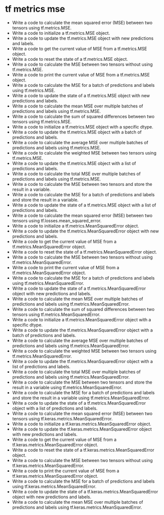 # tf metrics mse

- Write a code to calculate the mean squared error (MSE) between two tensors using tf.metrics.MSE.
- Write a code to initialize a tf.metrics.MSE object.
- Write a code to update the tf.metrics.MSE object with new predictions and labels.
- Write a code to get the current value of MSE from a tf.metrics.MSE object.
- Write a code to reset the state of a tf.metrics.MSE object.
- Write a code to calculate the MSE between two tensors without using tf.metrics.MSE.
- Write a code to print the current value of MSE from a tf.metrics.MSE object.
- Write a code to calculate the MSE for a batch of predictions and labels using tf.metrics.MSE.
- Write a code to update the state of a tf.metrics.MSE object with new predictions and labels.
- Write a code to calculate the mean MSE over multiple batches of predictions and labels using tf.metrics.MSE.
- Write a code to calculate the sum of squared differences between two tensors using tf.metrics.MSE.
- Write a code to initialize a tf.metrics.MSE object with a specific dtype.
- Write a code to update the tf.metrics.MSE object with a batch of predictions and labels.
- Write a code to calculate the average MSE over multiple batches of predictions and labels using tf.metrics.MSE.
- Write a code to calculate the weighted MSE between two tensors using tf.metrics.MSE.
- Write a code to update the tf.metrics.MSE object with a list of predictions and labels.
- Write a code to calculate the total MSE over multiple batches of predictions and labels using tf.metrics.MSE.
- Write a code to calculate the MSE between two tensors and store the result in a variable.
- Write a code to calculate the MSE for a batch of predictions and labels and store the result in a variable.
- Write a code to update the state of a tf.metrics.MSE object with a list of predictions and labels.
- Write a code to calculate the mean squared error (MSE) between two tensors using tf.losses.mean_squared_error.
- Write a code to initialize a tf.metrics.MeanSquaredError object.
- Write a code to update the tf.metrics.MeanSquaredError object with new predictions and labels.
- Write a code to get the current value of MSE from a tf.metrics.MeanSquaredError object.
- Write a code to reset the state of a tf.metrics.MeanSquaredError object.
- Write a code to calculate the MSE between two tensors without using tf.metrics.MeanSquaredError.
- Write a code to print the current value of MSE from a tf.metrics.MeanSquaredError object.
- Write a code to calculate the MSE for a batch of predictions and labels using tf.metrics.MeanSquaredError.
- Write a code to update the state of a tf.metrics.MeanSquaredError object with new predictions and labels.
- Write a code to calculate the mean MSE over multiple batches of predictions and labels using tf.metrics.MeanSquaredError.
- Write a code to calculate the sum of squared differences between two tensors using tf.metrics.MeanSquaredError.
- Write a code to initialize a tf.metrics.MeanSquaredError object with a specific dtype.
- Write a code to update the tf.metrics.MeanSquaredError object with a batch of predictions and labels.
- Write a code to calculate the average MSE over multiple batches of predictions and labels using tf.metrics.MeanSquaredError.
- Write a code to calculate the weighted MSE between two tensors using tf.metrics.MeanSquaredError.
- Write a code to update the tf.metrics.MeanSquaredError object with a list of predictions and labels.
- Write a code to calculate the total MSE over multiple batches of predictions and labels using tf.metrics.MeanSquaredError.
- Write a code to calculate the MSE between two tensors and store the result in a variable using tf.metrics.MeanSquaredError.
- Write a code to calculate the MSE for a batch of predictions and labels and store the result in a variable using tf.metrics.MeanSquaredError.
- Write a code to update the state of a tf.metrics.MeanSquaredError object with a list of predictions and labels.
- Write a code to calculate the mean squared error (MSE) between two tensors using tf.keras.metrics.MeanSquaredError.
- Write a code to initialize a tf.keras.metrics.MeanSquaredError object.
- Write a code to update the tf.keras.metrics.MeanSquaredError object with new predictions and labels.
- Write a code to get the current value of MSE from a tf.keras.metrics.MeanSquaredError object.
- Write a code to reset the state of a tf.keras.metrics.MeanSquaredError object.
- Write a code to calculate the MSE between two tensors without using tf.keras.metrics.MeanSquaredError.
- Write a code to print the current value of MSE from a tf.keras.metrics.MeanSquaredError object.
- Write a code to calculate the MSE for a batch of predictions and labels using tf.keras.metrics.MeanSquaredError.
- Write a code to update the state of a tf.keras.metrics.MeanSquaredError object with new predictions and labels.
- Write a code to calculate the mean MSE over multiple batches of predictions and labels using tf.keras.metrics.MeanSquaredError.